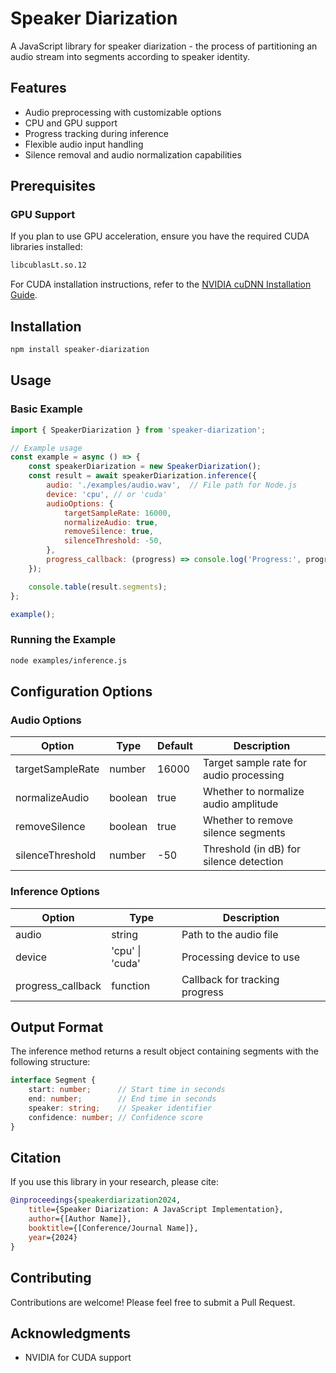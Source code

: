 # Speaker Diarization

A JavaScript library for speaker diarization - the process of partitioning an audio stream into segments according to speaker identity.

## Features

- Audio preprocessing with customizable options
- CPU and GPU support
- Progress tracking during inference
- Flexible audio input handling
- Silence removal and audio normalization capabilities

## Prerequisites

### GPU Support

If you plan to use GPU acceleration, ensure you have the required CUDA libraries installed:

```bash
libcublasLt.so.12
```

For CUDA installation instructions, refer to the [NVIDIA cuDNN Installation Guide](https://docs.nvidia.com/deeplearning/cudnn/latest/installation/linux.html).

## Installation

```bash
npm install speaker-diarization
```

## Usage

### Basic Example

```javascript
import { SpeakerDiarization } from 'speaker-diarization';

// Example usage
const example = async () => {
    const speakerDiarization = new SpeakerDiarization();
    const result = await speakerDiarization.inference({
        audio: './examples/audio.wav',  // File path for Node.js
        device: 'cpu', // or 'cuda'
        audioOptions: {
            targetSampleRate: 16000,
            normalizeAudio: true,
            removeSilence: true,
            silenceThreshold: -50,
        },
        progress_callback: (progress) => console.log('Progress:', progress)
    });

    console.table(result.segments);
};

example();
```

### Running the Example

```bash
node examples/inference.js
```

## Configuration Options

### Audio Options

| Option | Type | Default | Description |
|--------|------|---------|-------------|
| targetSampleRate | number | 16000 | Target sample rate for audio processing |
| normalizeAudio | boolean | true | Whether to normalize audio amplitude |
| removeSilence | boolean | true | Whether to remove silence segments |
| silenceThreshold | number | -50 | Threshold (in dB) for silence detection |

### Inference Options

| Option | Type | Description |
|--------|------|-------------|
| audio | string | Path to the audio file |
| device | 'cpu' \| 'cuda' | Processing device to use |
| progress_callback | function | Callback for tracking progress |

## Output Format

The inference method returns a result object containing segments with the following structure:

```typescript
interface Segment {
    start: number;      // Start time in seconds
    end: number;        // End time in seconds
    speaker: string;    // Speaker identifier
    confidence: number; // Confidence score
}
```

## Citation

If you use this library in your research, please cite:

```bibtex
@inproceedings{speakerdiarization2024,
    title={Speaker Diarization: A JavaScript Implementation},
    author={[Author Name]},
    booktitle={[Conference/Journal Name]},
    year={2024}
}
```

## Contributing

Contributions are welcome! Please feel free to submit a Pull Request.

## Acknowledgments

- NVIDIA for CUDA support